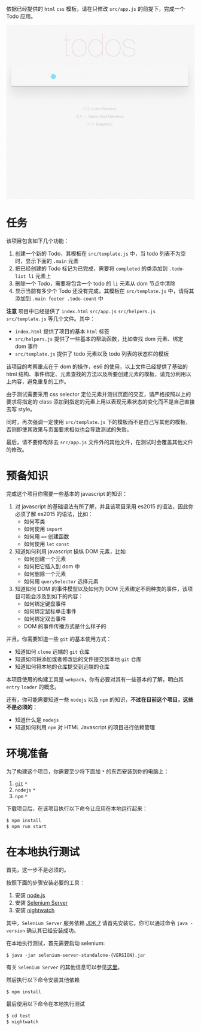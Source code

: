 依据已经提供的 `html` `css` 模板，请在只修改 `src/app.js` 的前提下，完成一个 Todo 应用。

![](screenshot.gif)

# 任务

该项目包含如下几个功能：

1. 创建一个新的 Todo，其模板在 `src/template.js` 中，当 todo 列表不为空时，显示下面的 `.main` 元素
2. 把已经创建的 Todo 标记为已完成，需要将 `completed` 的类添加到 `.todo-list li` 元素上
3. 删除一个 Todo，需要将包含一个 todo 的 `li` 元素从 dom 节点中清除
4. 显示当前有多少个 Todo 还没有完成，其模板在 `src/template.js` 中，请将其添加到 `.main footer .todo-count` 中

**注意** 项目中已经提供了 `index.html` `src/app.js` `src/helpers.js` `src/template.js` 等几个文件。其中：

* `index.html` 提供了项目的基本 `html` 标签
* `src/helpers.js` 提供了一些基本的帮助函数，比如查找 dom 元素、绑定 dom 事件
* `src/template.js` 提供了 todo 元素以及 todo 列表的状态栏的模板

该项目的考察重点在于 dom 的操作，es6 的使用，以上文件已经提供了基础的 html 结构、事件绑定、元素查找的方法以及所要创建元素的模板，请充分利用以上内容，避免重复的工作。

由于测试需要采用 css selector 定位元素并测试页面的交互，请严格按照以上的要求将指定的 class 添加到指定的元素上用以表现元素状态的变化而不是自己直接去写 style。

同时，再次强调一定使用 `src/template.js` 下的模板而不是自己写其他的模板，否则即使其效果与页面要求相似也会导致测试的失败。

最后，请不要修改除去 `src/app.js` 文件外的其他文件，在测试时会覆盖其他文件的修改。

# 预备知识

完成这个项目你需要一些基本的 javascript 的知识：

1. 对 javascript 的基础语法有所了解，并且该项目采用 es2015 的语法，因此你必须了解 es2015 的语法，比如：
   * 如何写类
   * 如何使用 `import` 
   * 如何用 `=>` 创建函数
   * 如何使用 `let` `const`
2. 知道如何利用 javascript 操纵 DOM 元素，比如
   * 如何创建一个元素
   * 如何把它插入到 dom 中
   * 如何删除一个元素
   * 如何用 `querySelector` 选择元素
3. 知道如何 DOM 的事件模型以及如何为 DOM 元素绑定不同种类的事件，该项目可能会涉及到如下的内容：
   * 如何绑定键盘事件
   * 如何绑定鼠标单击事件
   * 如何绑定双击事件
   * DOM 的事件传播方式是什么样子的

并且，你需要知道一些 `git` 的基本使用方式：

* 知道如何 `clone` 远端的 `git` 仓库
* 知道如何将添加或者修改后的文件提交到本地 `git` 仓库
* 知道如何将本地的仓库提交到远端的仓库

本项目使用的构建工具是 `webpack`，你有必要对其有一些基本的了解，明白其 `entry` `loader` 的概念。

还有，你可能需要知道一些 `nodejs` 以及 `npm` 的知识，**不过在目前这个项目，这些不是必须的**：

* 知道什么是 `nodejs`
* 知道如何利用 `npm` 对 HTML Javascript 的项目进行依赖管理

# 环境准备

为了构建这个项目，你需要至少将下面加 `*` 的东西安装到你的电脑上：

1. [`git`](https://git-scm.com/) `*`
2. `nodejs` `*`
3. `npm` `*`

下载项目后，在该项目执行以下命令让应用在本地运行起来：

```
$ npm install
$ npm run start
```

# 在本地执行测试

首先，这一步不是必须的。

按照下面的步骤安装必要的工具：

1. 安装 [node.js](https://nodejs.org/en/)
2. 安装 [Selenium Server](http://nightwatchjs.org/gettingstarted#selenium-server-setup)
2. 安装 [nightwatch](http://nightwatchjs.org/gettingstarted#installation)

其中，`Selenium Server` 服务依赖 [JDK 7](http://www.oracle.com/technetwork/java/javase/downloads/index.html) 请首先安装它。你可以通过命令 `java -version` 确认其已经安装成功。

在本地执行测试，首先需要启动 selenium:

```
$ java -jar selenium-server-standalone-{VERSION}.jar
```

有关 `Selenium Server` 的其他信息可以参见[这里](https://github.com/SeleniumHQ/selenium/wiki/RemoteWebDriverServer)。

然后执行以下命令安装其他依赖

```
$ npm install
```

最后使用以下命令在本地执行测试

```
$ cd test
$ nightwatch
```